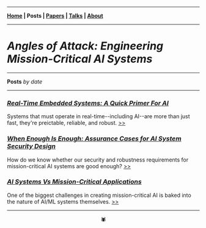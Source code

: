 -------

**[Home](https://anglesofattack.io/) \| Posts \| [Papers](https://anglesofattack.io/papers.html) \| [Talks](https://anglesofattack.io/talks.html) \| [About](https://anglesofattack.io/about.html)**

-------

# *Angles of Attack: Engineering Mission-Critical AI Systems*

-------

**Posts** *by date*

-------

### [*Real-Time Embedded Systems: A Quick Primer For AI*](https://anglesofattack.io/posts/28112024-2.html)

Systems that must operate in real-time--including AI--are more than just fast, they're preictable, reliable, and robust. [>>](https://anglesofattack.io/posts/28112024-1.html)

### [*When Enough Is Enough: Assurance Cases for AI System Security Design*](https://anglesofattack.io/posts/28112024-0.html)

How do we know whether our security and robustness requirements for mission-critical AI systems are good enough? [>>](https://anglesofattack.io/posts/28112024-0.html)

### [*AI Systems Vs Mission-Critical Applications*](https://anglesofattack.io/posts/28112024-1.html)

One of the biggest challenges in creating mission-critical AI is baked into the nature of AI/ML systems themselves. [>>](https://anglesofattack.io/posts/28112024-1.html)

-------

<div align="center">🕷</div>

